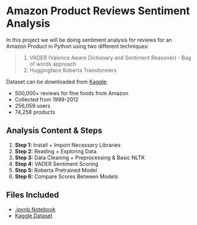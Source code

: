 # Amazon Product Reviews Sentiment Analysis 

In this project we will be doing sentiment analysis for reviews for an Amazon Product in Python using two different techniques:
>1. VADER (Valence Aware Dictionary and Sentiment Reasoner) - Bag of words approach
>2. Huggingface Roberta Transformers

Dataset can be downloaded from [Kaggle](https://www.kaggle.com/datasets/snap/amazon-fine-food-reviews):
- 500,000+ reviews for fine foods from Amazon
- Collected from 1999-2012
- 256,059 users
- 74,258 products

## Analysis Content & Steps

1. **Step 1:** Install + Import Necessary Libraries
2. **Step 2:** Reading + Exploring Data
3. **Step 3:** Data Cleaning + Preprocessing & Basic NLTK
4. **Step 4:** VADER Sentiment Scoring
5. **Step 5:** Roberta Pretrained Model
6. **Step 6:** Compare Scores Between Models

## Files Included
- [.ipynb Notebook](https://github.com/alaa-mohamedahmed/amazon-reviews-sentiment-analysis/blob/main/amazon-reviews-sentiment-analysis.ipynb)
- [Kaggle Dataset](https://www.kaggle.com/datasets/snap/amazon-fine-food-reviews)
